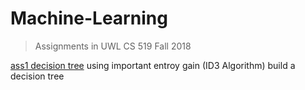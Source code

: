 Machine-Learning
===
> Assignments in UWL CS 519 Fall 2018

[ass1 decision tree](#ass1-decision-tree)
using important entroy gain (ID3 Algorithm) build a decision tree
